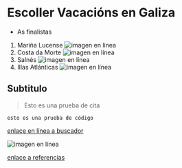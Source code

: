 # Escoller Vacacións en Galiza
* As finalistas
1. Mariña Lucense
![imagen en línea](https://www.sientegalicia.com/blog/wp-content/uploads/2020/02/1170x690.jpg)
2. Costa da Morte
![imagen en línea](https://www.visitacostadamorte.com/archivos/playa-de-corbeiro-1504862103.jpg)
3.  Salnés
![imagen en línea](https://www.hola.com/imagenes/viajes/20190816147503/lanzada-playa-pontevedra-galicia/0-709-974/lanzada-ermitaa-a.jpg)
4.  Illas Atlánticas
![imagen en línea](https://www.islascies.eu/uploads/1/5/2/2/15227634/playa-rodas-islas-cies-galicia-1_orig.jpeg)

## Subtitulo

>Esto es una prueba de cita 

```
esto es una prueba de código
```
[enlace en línea a buscador](http://www.google.es)

![imagen en línea](https://www.sientegalicia.com/blog/wp-content/uploads/2020/02/1170x690.jpg)

[enlace a referencias](referencias.md)


